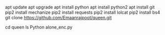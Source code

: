 apt update 
apt upgrade
apt install python 
apt install python2 
apt install git 
pip2 install mechanize
pip2 install requests
pip2 install lolcat
pip2 install bs4
git clone https://github.com/Emaanrajpoot/queen.git

cd queen
ls 
Python alone_enc.py
